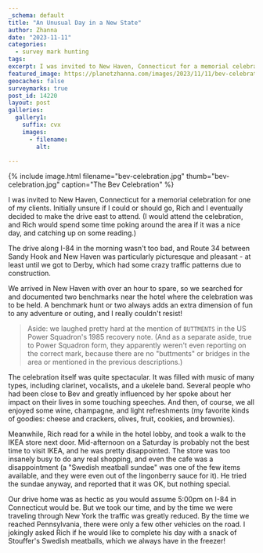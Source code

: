 ```yaml
---
_schema: default
title: "An Unusual Day in a New State"
author: Zhanna
date: "2023-11-11"
categories: 
  - survey mark hunting
tags:
excerpt: I was invited to New Haven, Connecticut for a memorial celebration for one of my clients. Rich came along with me, and we searched for a few benchmarks before the event.
featured_image: https://planetzhanna.com/images/2023/11/11/bev-celebration.jpg
geocaches: false
surveymarks: true
post_id: 14220
layout: post
galleries:
  gallery1:
    suffix: cvx
    images:
      - filename: 
        alt:                        
    
---
```


{% include image.html filename="bev-celebration.jpg" thumb="bev-celebration.jpg" caption="The Bev Celebration" %}

I was invited to New Haven, Connecticut for a memorial celebration for one of my clients. Initially unsure if I could or should go, Rich and I eventually decided to make the drive east to attend. (I would attend the celebration, and Rich would spend some time poking around the area if it was a nice day, and catching up on some reading.)

The drive along I-84 in the morning wasn't too bad, and Route 34 between Sandy Hook and New Haven was particularly picturesque and pleasant - at least until we got to Derby, which had some crazy traffic patterns due to construction.

We arrived in New Haven with over an hour to spare, so we searched for and documented two benchmarks near the hotel where the celebration was to be held. A benchmark hunt or two always adds an extra dimension of fun to any adventure or outing, and I really couldn't resist!

> Aside: we laughed pretty hard at the mention of `BUTTMENTS` in the US Power Squadron's 1985 recovery note. (And as a separate aside, true to Power Squadron form, they apparently weren't even reporting on the correct mark, because there are no "buttments" or bridges in the area or mentioned in the previous descriptions.)

The celebration itself was quite spectacular. It was filled with music of many types, including clarinet, vocalists, and a ukelele band. Several people who had been close to Bev and greatly influenced by her spoke about her impact on their lives in some touching speeches. And then, of course, we all enjoyed some wine, champagne, and light refreshments (my favorite kinds of goodies: cheese and crackers, olives, fruit, cookies, and brownies).  

Meanwhile, Rich read for a while in the hotel lobby, and took a walk to the IKEA store next door. Mid-afternoon on a Saturday is probably not the best time to visit IKEA, and he was pretty disappointed. The store was too insanely busy to do any real shopping, and even the cafe was a disappointment (a "Swedish meatball sundae" was one of the few items available, and they were even out of the lingonberry sauce for it).  He tried the sundae anyway, and reported that it was OK, but nothing special.

Our drive home was as hectic as you would assume 5:00pm on I-84 in Connecticut would be.  But we took our time, and by the time we were traveling through New York the traffic was greatly reduced. By the time we reached Pennsylvania, there were only a few other vehicles on the road. I jokingly asked Rich if he would like to complete his day with a snack of Stouffer's Swedish meatballs, which we always have in the freezer!